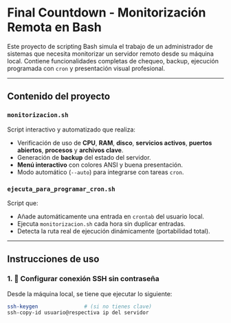 # Final Countdown - Monitorización Remota en Bash

Este proyecto de scripting Bash simula el trabajo de un administrador de sistemas que necesita monitorizar un servidor remoto desde su máquina local. Contiene funcionalidades completas de chequeo, backup, ejecución programada con `cron` y presentación visual profesional.

---

## Contenido del proyecto

### `monitorizacion.sh`
Script interactivo y automatizado que realiza:
- Verificación de uso de **CPU**, **RAM**, **disco**, **servicios activos**, **puertos abiertos**, **procesos** y **archivos clave**.
- Generación de **backup** del estado del servidor.
- **Menú interactivo** con colores ANSI y buena presentación.
- Modo automático (`--auto`) para integrarse con tareas `cron`.

### `ejecuta_para_programar_cron.sh`
Script que:
- Añade automáticamente una entrada en `crontab` del usuario local.
- Ejecuta `monitorizacion.sh` cada hora sin duplicar entradas.
- Detecta la ruta real de ejecución dinámicamente (portabilidad total).

---

## Instrucciones de uso

### 1. 🔐 Configurar conexión SSH sin contraseña
Desde la máquina local, se tiene que ejecutar lo siguiente:

```bash
ssh-keygen               # (si no tienes clave)
ssh-copy-id usuario@respectiva ip del servidor


